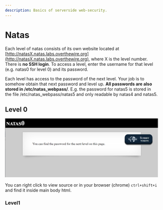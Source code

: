 ```yaml
---
description: Basics of serverside web-security.
---
```


# Natas

Each level of natas consists of its own website located at [http://natasX.natas.labs.overthewire.org](http://natasX.natas.labs.overthewire.org), where X is the level number. There is **no SSH login**. To access a level, enter the username for that level \(e.g. natas0 for level 0\) and its password.

Each level has access to the password of the next level. Your job is to somehow obtain that next password and level up. **All passwords are also stored in /etc/natas\_webpass/**. E.g. the password for natas5 is stored in the file /etc/natas\_webpass/natas5 and only readable by natas4 and natas5.

## Level 0

![](../../.gitbook/assets/01%20%281%29.png)

You can right click to view source or in your browser \(chrome\) `ctrl+shift+i` and find it inside main body html.

### Level1



